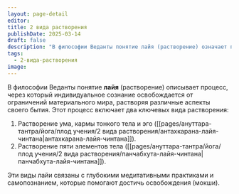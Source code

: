 ```yaml
---
layout: page-detail
editor: 
title: 2 вида растворения
publishDate: 2025-03-14
draft: false
description: "В философии Веданты понятие лайя (растворение) означает процесс, через который индивидуальное сознание освобождается от ограничений материального мира, растворяя различные аспекты своего бытия. Этот процесс включает два ключевых вида растворения: Растворение ума, кармы тонкого тела и эго (антахкарана-лайя-чинтана). Растворение пяти элементов тела (панчабхута-лайя-чинтана)."
tags:
  - 2-вида-растворения
image:
---
```

В философии Веданты понятие **лайя** (растворение) описывает процесс, через который индивидуальное сознание освобождается от ограничений материального мира, растворяя различные аспекты своего бытия. Этот процесс включает два ключевых вида растворения:

1. Растворение ума, кармы тонкого тела и эго ([[pages/ануттара-тантра/йога/плод учения/2 вида растворения/антахкарана-лайя-чинтана|антахкарана-лайя-чинтана]]).
2. Растворение пяти элементов тела ([[pages/ануттара-тантра/йога/плод учения/2 вида растворения/панчабхута-лайя-чинтана|панчабхута-лайя-чинтана]]).

Эти виды лайи связаны с глубокими медитативными практиками и самопознанием, которые помогают достичь освобождения (мокши).